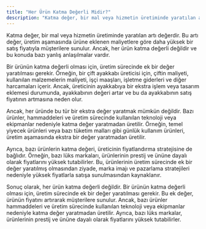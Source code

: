 ```yaml
---
title: "Her Ürün Katma Değerli Midir?"
description: "Katma değer, bir mal veya hizmetin üretiminde yaratılan artı değerdir."
---
```


Katma değer, bir mal veya hizmetin üretiminde yaratılan artı değerdir. Bu artı değer, üretim aşamasında ürüne eklenen
maliyetlere göre daha yüksek bir satış fiyatıyla müşterilere sunulur. Ancak, her ürün katma değerli değildir ve bu
konuda bazı yanlış anlaşılmalar vardır.

Bir ürünün katma değerli olması için, üretim sürecinde ek bir değer yaratılması gerekir. Örneğin, bir çift ayakkabı
üreticisi için, çiftin maliyeti, kullanılan malzemelerin maliyeti, işçi maaşları, işletme giderleri ve diğer harcamaları
içerir. Ancak, üreticinin ayakkabıya bir ekstra işlem veya tasarım eklemesi durumunda, ayakkabının değeri artar ve bu da
ayakkabının satış fiyatının artmasına neden olur.

Ancak, her üründe bu tür bir ekstra değer yaratmak mümkün değildir. Bazı ürünler, hammaddeleri ve üretim sürecinde
kullanılan teknoloji veya ekipmanlar nedeniyle katma değer yaratmadan üretilir. Örneğin, temel yiyecek ürünleri veya
bazı tüketim malları gibi günlük kullanım ürünleri, üretim aşamasında ekstra bir değer yaratmadan üretilir.

Ayrıca, bazı ürünlerin katma değeri, üreticinin fiyatlandırma stratejisine de bağlıdır. Örneğin, bazı lüks markaları,
ürünlerinin prestij ve ününe dayalı olarak fiyatlarını yüksek tutabilirler. Bu, ürünlerinin üretim sürecinde ek bir
değer yaratılmış olmasından ziyade, marka imajı ve pazarlama stratejileri nedeniyle yüksek fiyatlarla satışa
sunulmasından kaynaklanır.

Sonuç olarak, her ürün katma değerli değildir. Bir ürünün katma değerli olması için, üretim sürecinde ek bir değer
yaratılması gerekir. Bu ek değer, ürünün fiyatını artırarak müşterilere sunulur. Ancak, bazı ürünler hammaddeleri ve
üretim sürecinde kullanılan teknoloji veya ekipmanlar nedeniyle katma değer yaratmadan üretilir. Ayrıca, bazı lüks
markalar, ürünlerinin prestij ve ününe dayalı olarak fiyatlarını yüksek tutabilirler.
